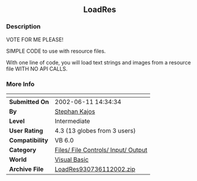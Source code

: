 ﻿<div align="center">

## LoadRes


</div>

### Description

VOTE FOR ME PLEASE!

SIMPLE CODE to use with resource files.

With one line of code, you will load text strings and images from a resource file WITH NO API CALLS.
 
### More Info
 


<span>             |<span>
---                |---
**Submitted On**   |2002-06-11 14:34:34
**By**             |[Stephan Kajos](https://github.com/Planet-Source-Code/PSCIndex/blob/master/ByAuthor/stephan-kajos.md)
**Level**          |Intermediate
**User Rating**    |4.3 (13 globes from 3 users)
**Compatibility**  |VB 6\.0
**Category**       |[Files/ File Controls/ Input/ Output](https://github.com/Planet-Source-Code/PSCIndex/blob/master/ByCategory/files-file-controls-input-output__1-3.md)
**World**          |[Visual Basic](https://github.com/Planet-Source-Code/PSCIndex/blob/master/ByWorld/visual-basic.md)
**Archive File**   |[LoadRes930736112002\.zip](https://github.com/Planet-Source-Code/stephan-kajos-loadres__1-35728/archive/master.zip)








